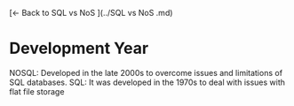 [← Back to SQL vs NoS ](../SQL vs NoS .md)

# Development Year

NOSQL: Developed in the late 2000s to overcome issues and limitations of SQL databases.
SQL: It was developed in the 1970s to deal with issues with flat file storage